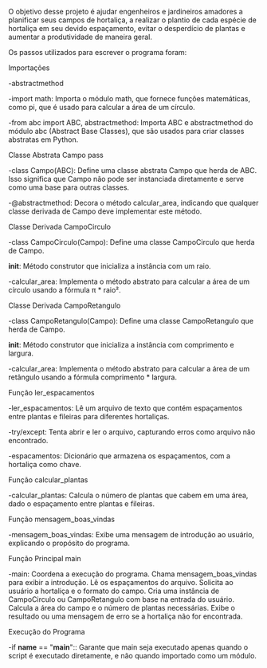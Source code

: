 O objetivo desse projeto é ajudar engenheiros e jardineiros amadores a planificar seus campos de hortaliça, a realizar o plantio de cada espécie de hortaliça em seu devido espaçamento, evitar o desperdício de plantas e aumentar a produtividade de maneira geral.

Os passos utilizados para escrever o programa foram:

Importações

-abstractmethod

-import math: Importa o módulo math, que fornece funções matemáticas, como pi, que é usado para calcular a área de um círculo.

-from abc import ABC, abstractmethod: Importa ABC e abstractmethod do módulo abc (Abstract Base Classes), que são usados para criar classes abstratas em Python.

Classe Abstrata Campo
pass

-class Campo(ABC): Define uma classe abstrata Campo que herda de ABC. Isso significa que Campo não pode ser instanciada diretamente e serve como uma base para outras classes.

-@abstractmethod: Decora o método calcular_area, indicando que qualquer classe derivada de Campo deve implementar este método.

Classe Derivada CampoCirculo

-class CampoCirculo(Campo): Define uma classe CampoCirculo que herda de Campo.

__init__: Método construtor que inicializa a instância com um raio.

-calcular_area: Implementa o método abstrato para calcular a área de um círculo usando a fórmula π * raio².

Classe Derivada CampoRetangulo

-class CampoRetangulo(Campo): Define uma classe CampoRetangulo que herda de Campo.

__init__: Método construtor que inicializa a instância com comprimento e largura.

-calcular_area: Implementa o método abstrato para calcular a área de um retângulo usando a fórmula comprimento * largura.

Função ler_espacamentos

-ler_espacamentos: Lê um arquivo de texto que contém espaçamentos entre plantas e fileiras para diferentes hortaliças.

-try/except: Tenta abrir e ler o arquivo, capturando erros como arquivo não encontrado.

-espacamentos: Dicionário que armazena os espaçamentos, com a hortaliça como chave.

Função calcular_plantas

-calcular_plantas: Calcula o número de plantas que cabem em uma área, dado o espaçamento entre plantas e fileiras.

Função mensagem_boas_vindas 

-mensagem_boas_vindas: Exibe uma mensagem de introdução ao usuário, explicando o propósito do programa.

Função Principal main

-main: Coordena a execução do programa.
Chama mensagem_boas_vindas para exibir a introdução.
Lê os espaçamentos do arquivo.
Solicita ao usuário a hortaliça e o formato do campo.
Cria uma instância de CampoCirculo ou CampoRetangulo com base na entrada do usuário.
Calcula a área do campo e o número de plantas necessárias.
Exibe o resultado ou uma mensagem de erro se a hortaliça não for encontrada.

Execução do Programa

-if __name__ == "__main__":: Garante que main seja executado apenas quando o script é executado diretamente, e não quando importado como um módulo.











